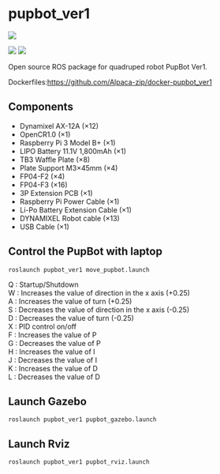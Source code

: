 # pupbot_ver1

<img src="https://github.com/Alpaca-zip/pupbot_ver1/blob/main/pupbot_ver1.png">

[![](https://img.shields.io/badge/ROS-Melodic-brightgreen.svg)](https://github.com/Alpaca-zip/pupbot_ver1)
[![](https://img.shields.io/badge/ROS-Noetic-brightgreen.svg)](https://github.com/Alpaca-zip/pupbot_ver1)

Open source ROS package for quadruped robot PupBot Ver1.

Dockerfiles:https://github.com/Alpaca-zip/docker-pupbot_ver1

## Components
- Dynamixel AX-12A (×12)
- OpenCR1.0 (×1)
- Raspberry Pi 3 Model B+ (×1)
- LIPO Battery 11.1V 1,800mAh (×1)
- TB3 Waffle Plate (×8)
- Plate Support M3×45mm (×4)
- FP04-F2 (×4)
- FP04-F3 (×16)
- 3P Extension PCB (×1)
- Raspberry Pi Power Cable (×1)
- Li-Po Battery Extension Cable (×1)
- DYNAMIXEL Robot cable (×13)
- USB Cable (×1)

## Control the PupBot with laptop

```
roslaunch pupbot_ver1 move_pupbot.launch
```

Q : Startup/Shutdown  
W : Increases the value of direction in the x axis (+0.25)  
A : Increases the value of turn (+0.25)  
S : Decreases the value of direction in the x axis (-0.25)  
D : Decreases the value of turn (-0.25)  
X : PID control on/off  
F : Increases the value of P  
G : Decreases the value of P  
H : Increases the value of I  
J : Decreases the value of I  
K : Increases the value of D  
L : Decreases the value of D  

## Launch Gazebo

```
roslaunch pupbot_ver1 pupbot_gazebo.launch
```

## Launch Rviz

```
roslaunch pupbot_ver1 pupbot_rviz.launch
```

